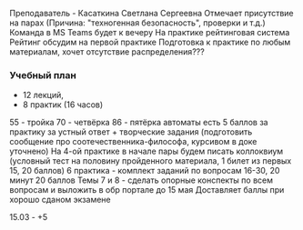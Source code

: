 Преподаватель - Касаткина Светлана Сергеевна
Отмечает присутствие на парах (Причина: "техногенная безопасность", проверки и т.д.)
Команда в MS Teams будет к вечеру
На практике рейтинговая система
Рейтинг обсудим на первой практике
Подготовка к практике по любым материалам, хочет отсутствие распределения???
### Учебный план
- 12 лекций, 
- 8 практик (16 часов)

55 - тройка
70 - четвёрка
86 - пятёрка
автоматы есть
5 баллов за практику за устный ответ + творческие задания (подготовить сообщение про соотечественника-философа, курсивом в доке уточнено)
На 4-ой практике в начале пары будем писать коллоквиум (условный тест на половину пройденного материала, 1 билет из первых 15, 20 баллов)
6 практика - комплект заданий по вопросам 16-30, 20 минут 20 баллов
Темы 7 и 8 - сделать опорные конспекты по всем вопросам и выложить в обр портале до 15 мая
Доставляет баллы при хорошо сданом экзамене

15.03 - +5
